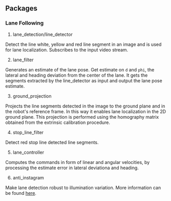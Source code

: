 
## Packages

### Lane Following

1. lane_detection/line_detector
    
Detect the line white, yellow and red line segment in an image and is used for
lane localization. Subscribes to the input video stream.

2. lane_filter

Generates an estimate of the lane pose. Get estimate on `d` and `phi`, the
lateral and heading deviation from the center of the lane. It gets the segments
extracted by the line_detector as input and output the lane pose estimate.

3. ground_projection

Projects the line segments detected in the image to the ground plane and in the
robot's reference frame. In this way it enables lane localization in the 2D
ground plane. This projection is performed using the homography matrix obtained
from the extrinsic calibration procedure.

4. stop_line_filter

Detect red stop line detected line segments.

5. lane_controller

Computes the commands in form of linear and angular velocities, by processing
the estimate error in lateral deviationa and heading.

6. anti_instagram

Make lane detection robust to illumination variation.
More information can be found [here](https://github.com/duckietown/docs-fall2017_projects/blob/master/book/fall2017_projects/27_anti_instagram/30-final-project-report-anti-instagram.md).
